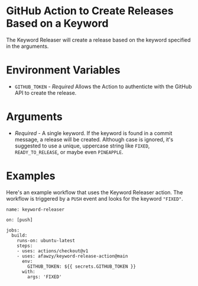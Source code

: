 # GitHub Action to Create Releases Based on a Keyword
The Keyword Releaser will create a release based on the keyword specified in the arguments.

# Environment Variables
- `GITHUB_TOKEN` - _Required_ Allows the Action to authenticte with the GitHub API to create the release.

# Arguments
- _Required_ - A single keyword.  If the keyword is found in a commit message, a release will be created.  Although case is ignored, it's suggested to use a unique, uppercase string like `FIXED`, `READY_TO_RELEASE`, or maybe even `PINEAPPLE`.

# Examples
Here's an example workflow that uses the Keyword Releaser action.  The workflow is triggered by a `PUSH` event and looks for the keyword `"FIXED"`.

```
name: keyword-releaser

on: [push]

jobs:
  build:
    runs-on: ubuntu-latest
    steps:
    - uses: actions/checkout@v1
    - uses: afawzy/keyword-release-action@main
      env:
        GITHUB_TOKEN: ${{ secrets.GITHUB_TOKEN }}
      with:
        args: 'FIXED'
```
